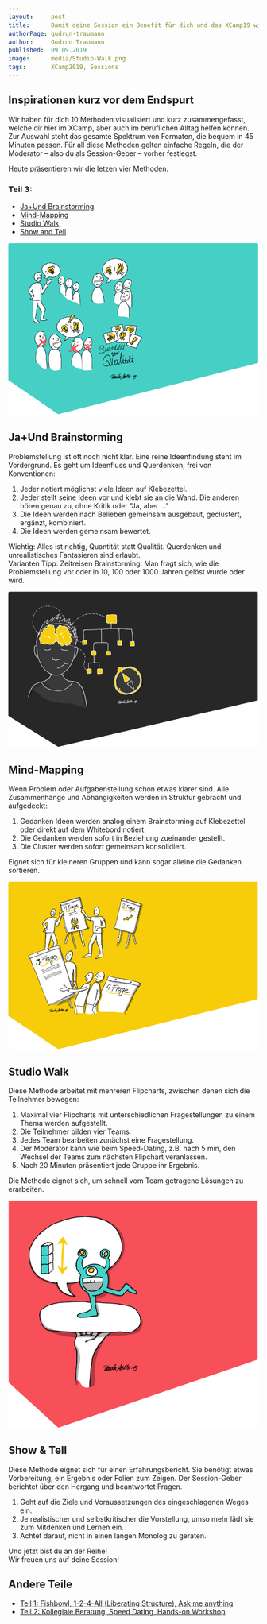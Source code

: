 ```yaml
---
layout:     post
title:      Damit deine Session ein Benefit für dich und das XCamp19 wird (Teil 3)
authorPage: gudrun-traumann
author:     Gudrun Traumann
published:  09.09.2019
image:      media/Studio-Walk.png
tags:       XCamp2019, Sessions
---
```


## Inspirationen kurz vor dem Endspurt
Wir haben für dich 10 Methoden visualisiert und kurz zusammengefasst, welche dir hier im XCamp, aber auch im beruflichen Alltag helfen können. Zur Auswahl steht das gesamte Spektrum von Formaten, die bequem in 45 Minuten passen. Für all diese Methoden gelten einfache Regeln, die der Moderator – also du als Session-Geber – vorher festlegst.

Heute präsentieren wir die letzen vier Methoden.

<!--more-->

### Teil 3:

- [Ja+Und Brainstorming](#ja-und-brainstorming)
- [Mind-Mapping](#mind-mapping)
- [Studio Walk](#studio-walk)
- [Show and Tell](#show-and-tell)


<a name="ja-und-brainstorming"></a>
![Ja+Und Brainstorming](media/Ja-Und-Brainstorming.png)

## Ja+Und Brainstorming
Problemstellung ist oft noch nicht klar. Eine reine Ideenfindung steht im Vordergrund. Es geht um Ideenfluss und Querdenken, frei von Konventionen:

1. Jeder notiert möglichst viele Ideen auf Klebezettel.
1. Jeder stellt seine Ideen vor und klebt sie an die Wand. Die anderen hören genau zu, ohne Kritik oder "Ja, aber ..."
1. Die Ideen werden nach Belieben gemeinsam ausgebaut, geclustert, ergänzt, kombiniert.
1. Die Ideen werden gemeinsam bewertet.

Wichtig: Alles ist richtig, Quantität statt Qualität. Querdenken und unrealistisches Fantasieren sind erlaubt. <br>
Varianten Tipp: Zeitreisen Brainstorming: Man fragt sich, wie die Problemstellung vor oder in 10, 100 oder 1000 Jahren gelöst wurde oder wird.


<a name="mind-mapping"></a>
![Mind-Mapping](media/Mind-Mapping.png)

## Mind-Mapping
Wenn Problem oder Aufgabenstellung schon etwas klarer sind. Alle Zusammenhänge und Abhängigkeiten werden in Struktur gebracht und aufgedeckt:

1. Gedanken Ideen werden analog einem Brainstorming auf Klebezettel oder direkt auf dem Whitebord notiert.
1. Die Gedanken werden sofort in Beziehung zueinander gestellt.
1. Die Cluster werden sofort gemeinsam konsolidiert.

Eignet sich für kleineren Gruppen und kann sogar alleine die Gedanken sortieren.


<a name="studio-walk"></a>
![Studio Walk](media/Studio-Walk.png)

## Studio Walk
Diese Methode arbeitet mit mehreren Flipcharts, zwischen denen sich die Teilnehmer bewegen:

1. Maximal vier Flipcharts mit unterschiedlichen Fragestellungen zu einem Thema werden aufgestellt.
1. Die Teilnehmer bilden vier Teams. 
1. Jedes Team bearbeiten zunächst eine Fragestellung.
1. Der Moderator kann wie beim Speed-Dating, z.B. nach 5 min, den Wechsel der Teams zum nächsten Flipchart veranlassen. 
1. Nach 20 Minuten präsentiert jede Gruppe ihr Ergebnis.

Die Methode eignet sich, um schnell vom Team getragene Lösungen zu erarbeiten.


<a name="show-and-tell"></a>
![Show & Tell](media/Show-and-Tell.png)

## Show & Tell
Diese Methode eignet sich für einen Erfahrungsbericht. Sie benötigt etwas Vorbereitung, ein Ergebnis oder Folien zum Zeigen. Der Session-Geber berichtet über den Hergang und beantwortet Fragen.

1. Geht auf die Ziele und Voraussetzungen des eingeschlagenen Weges ein.
1. Je realistischer und selbstkritischer die Vorstellung, umso mehr lädt sie zum Mitdenken und Lernen ein.
1. Achtet darauf, nicht in einen langen Monolog zu geraten.


Und jetzt bist du an der Reihe! <br>
Wir freuen uns auf deine Session!

## Andere Teile

- [Teil 1: Fishbowl, 1-2-4-All (Liberating Structure), Ask me anything](blog/2019-08-25-damit-deine-session-ein-benefit-fuer-dich-und-das-xcamp19-wird-2)
- [Teil 2: Kollegiale Beratung, Speed Dating, Hands-on Workshop](blog/2019-09-03-damit-deine-session-ein-benefit-fuer-dich-und-das-xcamp19-wird-teil-2-2)
